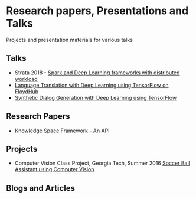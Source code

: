 # Research papers, Presentations and Talks
Projects and presentation materials for various talks

## Talks
- Strata 2018 - [Spark and Deep Learning frameworks with distributed workload](https://github.com/syednasar/talks/blob/master/spark-DL-distributed-workloads/README.md)
- [Language Translation with Deep Learning using TensorFlow on FloydHub](https://github.com/syednasar/talks/tree/master/language-translation)
- [Synthetic Dialog Generation with Deep Learning using TensorFlow](https://github.com/syednasar/talks/tree/master/synthetic-dialog)

## Research Papers
- [Knowledge Space Framework - An API](https://github.com/syednasar/talks/tree/master/knowledge_space_api)

## Projects
- Computer Vision Class Project, Georgia Tech, Summer 2016 [Soccer Ball Assistant using Computer Vision](https://github.com/syednasar/talks/tree/master/comp_vision_tracking)


## Blogs and Articles
